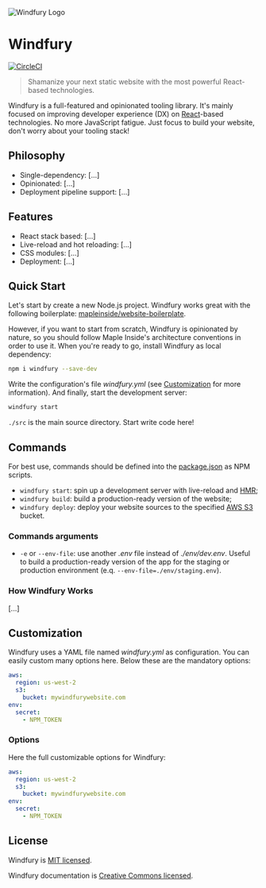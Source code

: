 ![Windfury Logo](https://static.mapleinside.com/windfury/windfury-logo.jpg)

# Windfury

[![CircleCI](https://circleci.com/gh/mapleinside/windfury.svg?style=svg)](https://circleci.com/gh/mapleinside/windfury)

> Shamanize your next static website with the most powerful React-based technologies.

Windfury is a full-featured and opinionated tooling library. It's mainly focused on improving developer experience (DX) on [React](https://facebook.github.io/react/)-based technologies. No more JavaScript fatigue. Just focus to build your website, don't worry about your tooling stack!

## Philosophy

* Single-dependency: [...]
* Opinionated: [...]
* Deployment pipeline support: [...]

## Features

* React stack based: [...]
* Live-reload and hot reloading: [...]
* CSS modules: [...]
* Deployment: [...]

## Quick Start

Let's start by create a new Node.js project. Windfury works great with the following boilerplate: [mapleinside/website-boilerplate](https://github.com/mapleinside/website-boilerplate).

However, if you want to start from scratch, Windfury is opinionated by nature, so you should follow Maple Inside's architecture conventions in order to use it.
When you're ready to go, install Windfury as local dependency:

```bash
npm i windfury --save-dev
```

Write the configuration's file _windfury.yml_ (see [Customization](#customization) for more information).
And finally, start the development server:

```bash
windfury start
```

`./src` is the main source directory. Start write code here!

## Commands

For best use, commands should be defined into the [package.json](https://docs.npmjs.com/files/package.json) as NPM scripts.

* `windfury start`: spin up a development server with live-reload and [HMR](http://webpack.github.io/docs/hot-module-replacement.html);
* `windfury build`: build a production-ready version of the website;
* `windfury deploy`: deploy your website sources to the specified [AWS S3](http://docs.aws.amazon.com/AmazonS3/latest/dev/Welcome.html) bucket.

### Commands arguments

* `-e` or `--env-file`: use another _.env_ file instead of _./env/dev.env_. Useful to build a production-ready version of the app for the staging or production environment (e.q. `--env-file=./env/staging.env`).

### How Windfury Works

[...]

## Customization

Windfury uses a YAML file named _windfury.yml_ as configuration. You can easily custom many options here.
Below these are the mandatory options:

```yaml
aws:
  region: us-west-2
  s3:
    bucket: mywindfurywebsite.com
env:
  secret:
    - NPM_TOKEN
```

### Options

Here the full customizable options for Windfury:

```yaml
aws:
  region: us-west-2
  s3:
    bucket: mywindfurywebsite.com
env:
  secret:
    - NPM_TOKEN
```

## License

Windfury is [MIT licensed](./LICENSE).

Windfury documentation is [Creative Commons licensed](./LICENSE-docs).
